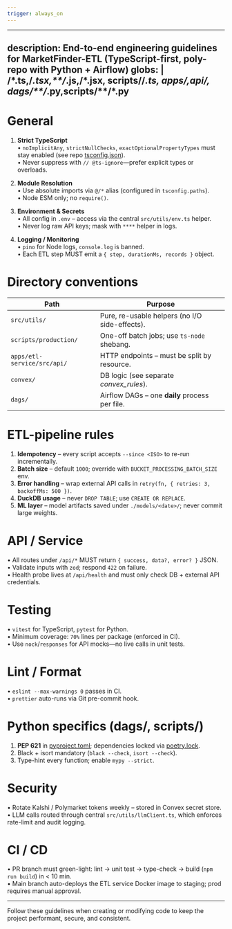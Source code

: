 ```yaml
---
trigger: always_on
---
```


---
description: End-to-end engineering guidelines for MarketFinder-ETL (TypeScript-first, poly-repo with Python + Airflow)
globs: |
  **/*.ts,**/*.tsx,**/*.js,**/*.jsx,
  scripts/**/*.ts,
  apps/**,api/**,
  dags/**/*.py,scripts/**/*.py
---

# General
1. **Strict TypeScript**  
   • `noImplicitAny`, `strictNullChecks`, `exactOptionalPropertyTypes` must stay enabled (see repo [tsconfig.json](cci:7://file:///c:/Workspace/Code/marketfinder_ETL/tsconfig.json:0:0-0:0)).  
   • Never suppress with `// @ts-ignore`—prefer explicit types or overloads.

2. **Module Resolution**  
   • Use absolute imports via `@/*` alias (configured in `tsconfig.paths`).  
   • Node ESM only; no `require()`.

3. **Environment & Secrets**  
   • All config in `.env` – access via the central `src/utils/env.ts` helper.  
   • Never log raw API keys; mask with `****` helper in logs.

4. **Logging / Monitoring**  
   • `pino` for Node logs, `console.log` is banned.  
   • Each ETL step MUST emit a `{ step, durationMs, records }` object.

# Directory conventions
| Path                         | Purpose                                               |
| ---------------------------- | ----------------------------------------------------- |
| `src/utils/`                 | Pure, re-usable helpers (no I/O side-effects).        |
| `scripts/production/`        | One-off batch jobs; use `ts-node` shebang.            |
| `apps/etl-service/src/api/`  | HTTP endpoints – must be split by resource.           |
| `convex/`                    | DB logic (see separate *convex_rules*).               |
| `dags/`                      | Airflow DAGs – one **daily** process per file.        |

# ETL-pipeline rules
1. **Idempotency** – every script accepts `--since <ISO>` to re-run incrementally.  
2. **Batch size** – default `1000`; override with `BUCKET_PROCESSING_BATCH_SIZE` env.  
3. **Error handling** – wrap external API calls in `retry(fn, { retries: 3, backoffMs: 500 })`.  
4. **DuckDB usage** – never `DROP TABLE`; use `CREATE OR REPLACE`.  
5. **ML layer** – model artifacts saved under `./models/<date>/`; never commit large weights.

# API / Service
• All routes under `/api/*` MUST return `{ success, data?, error? }` JSON.  
• Validate inputs with `zod`; respond `422` on failure.  
• Health probe lives at `/api/health` and must only check DB + external API credentials.

# Testing
• `vitest` for TypeScript, `pytest` for Python.  
• Minimum coverage: `70%` lines per package (enforced in CI).  
• Use `nock`/`responses` for API mocks—no live calls in unit tests.

# Lint / Format
• `eslint --max-warnings 0` passes in CI.  
• `prettier` auto-runs via Git pre-commit hook.

# Python specifics (dags/, scripts/)
1. **PEP 621** in [pyproject.toml](cci:7://file:///c:/Workspace/Code/marketfinder_ETL/pyproject.toml:0:0-0:0); dependencies locked via [poetry.lock](cci:7://file:///c:/Workspace/Code/marketfinder_ETL/poetry.lock:0:0-0:0).  
2. Black + isort mandatory (`black --check`, `isort --check`).  
3. Type-hint every function; enable `mypy --strict`.

# Security
• Rotate Kalshi / Polymarket tokens weekly – stored in Convex secret store.  
• LLM calls routed through central `src/utils/llmClient.ts`, which enforces rate-limit and audit logging.

# CI / CD
• PR branch must green-light: lint → unit test → type-check → build (`npm run build`) in < 10 min.  
• Main branch auto-deploys the ETL service Docker image to staging; prod requires manual approval.

---
Follow these guidelines when creating or modifying code to keep the project performant, secure, and consistent.